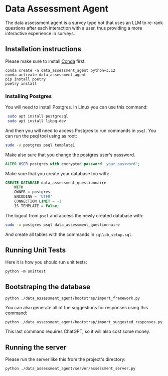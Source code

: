 # Data Assessment Agent

The data assessment agent is a survey type bot that uses an LLM to re-rank questions after each interaction with a user, thus providing a more interactive experience in surveys.

## Installation instructions

Please make sure to install [Conda](https://conda.io/projects/conda/en/latest/user-guide/install/index.html) first.

```
conda create -n data_assessment_agent python=3.12
conda activate data_assessment_agent
pip install poetry
poetry install
```

### Installing Postgres

You will need to install Postgres. In Linux you can use this command:

```bash
 sudo apt install postgresql
 sudo apt install libpq-dev
```

And then you will need to access Postgres to run commands in `psql`. You can run the psql tool using as root:

```bash
sudo -u postgres psql template1
```

Make also sure that you change the postgres user's password.

```sql
ALTER USER postgres with encrypted password 'your_password';
```

Make sure that you create your database too with:

```sql
CREATE DATABASE data_assessment_questionnaire
    WITH
    OWNER = postgres
    ENCODING = 'UTF8'
    CONNECTION LIMIT = -1
    IS_TEMPLATE = False;
```

The logout from `psql` and access the newly created database with:

```bash
sudo -u postgres psql data_assessment_questionnaire
```

And create all tables with the commands in `sql\db_setup.sql`.


## Running Unit Tests

Here it is how you should run unit tests:

```
python -m unittest
```

## Bootstraping the database

```
python ./data_assessment_agent/bootstrap/import_framework.py
```

You can also generate all of the suggestions for responses using this command:

```
python ./data_assessment_agent/bootstrap/import_suggested_responses.py
```

This last command requires ChatGPT, so it will also cost some money.

## Running the server

Please run the server like this from the project's directory:

```
python ./data_assessment_agent/server/assessment_server.py
```